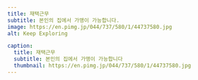 ```yaml
---
title: 재택근무
subtitle: 본인의 집에서 가맹이 가능합니다.
image: https://en.pimg.jp/044/737/580/1/44737580.jpg
alt: Keep Exploring

caption:
  title: 재택근무
  subtitle: 본인의 집에서 가맹이 가능합니다
  thumbnail: https://en.pimg.jp/044/737/580/1/44737580.jpg
---
```

